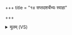 +++
title = "१४ सप्तदशर्चेभ्यः स्वाहा"

+++
<details><summary>मूलम् (VS)</summary>

स॑प्तदश॒र्चेभ्यः॒ स्वाहा॑ ॥
</details>
